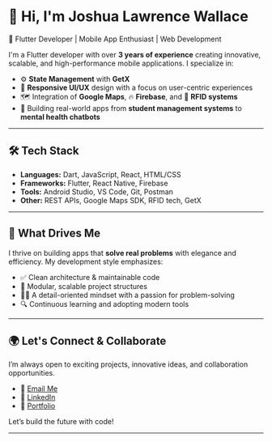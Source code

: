 # 👋 Hi, I'm Joshua Lawrence Wallace

🚀  Flutter Developer | Mobile App Enthusiast | Web Development

I'm a Flutter developer with over **3 years of experience** creating innovative, scalable, and high-performance mobile applications. I specialize in:

- ⚙️ **State Management** with **GetX**
- 🎨 **Responsive UI/UX** design with a focus on user-centric experiences
- 🗺️ Integration of **Google Maps**, 🔥 **Firebase**, and 📡 **RFID systems**
- 📱 Building real-world apps from **student management systems** to **mental health chatbots**

---

## 🛠 Tech Stack

- **Languages:** Dart, JavaScript, React, HTML/CSS
- **Frameworks:** Flutter, React Native, Firebase
- **Tools:** Android Studio, VS Code, Git, Postman
- **Other:** REST APIs, Google Maps SDK, RFID tech, GetX

---

## 🧠 What Drives Me

I thrive on building apps that **solve real problems** with elegance and efficiency. My development style emphasizes:

- ✅ Clean architecture & maintainable code
- 🧩 Modular, scalable project structures
- 🧑‍💻 A detail-oriented mindset with a passion for problem-solving
- 🔍 Continuous learning and adopting modern tools

---

## 🌍 Let's Connect & Collaborate

I’m always open to exciting projects, innovative ideas, and collaboration opportunities.

- 📧 [Email Me](mailto:joshualawrencewallace@gmail.com)
- 💼 [LinkedIn](https://www.linkedin.com/in/your-link/https://www.linkedin.com/in/joshua-lawrence-wallace-7a9b92308?utm_source=share&utm_campaign=share_via&utm_content=profile&utm_medium=android_app)
- 📱 [Portfolio](https://twitter.com/your-twitter-handle)

Let’s build the future with code!

---

<!---
joshuawallace25/joshuawallace25 is a ✨ special ✨ repository because its `README.md` (this file) appears on your GitHub profile.
You can click the Preview link to take a look at your changes.
--->
